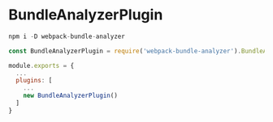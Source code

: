 # BundleAnalyzerPlugin

```js
npm i -D webpack-bundle-analyzer

```

```js
const BundleAnalyzerPlugin = require('webpack-bundle-analyzer').BundleAnalyzerPlugin;

module.exports = {
  ...
  plugins: [
    ...
    new BundleAnalyzerPlugin()
  ]
}
```